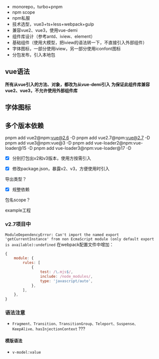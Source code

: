 - monorepo，turbo+pnpm
- npm scope
- npm私服
- 技术选型，vue3+ts+less+webpack+gulp
- 兼容vue2、vue3，使用vue-demi
- 组件库设计（参考antd、iview、element）
- 基础组件（使用大模型，把iview的语法转一下，不直接引入外部组件）
- 字体图标，一部分使用iview，另一部分使用iconfont图标
- 分包发布，引入本地包

## vue语法
**所有从vue引入的方法、对象，都改为从vue-demi引入**
**为保证此组件库兼容vue2、vue3，不允许使用外部组件库**


## 字体图标

## 多个版本依赖
pnpm add vue2@npm:vue@2.6 -D
pnpm add vue2.7@npm:vue@2.7 -D
pnpm add vue3@npm:vue@3 -D
pnpm add vue-loader2@npm:vue-loader@15 -D
pnpm add vue-loader3@npm:vue-loader@17 -D

- [x] 分别打包出v2和v3版本，使用方按需引入

- [x] 修改package.json，暴露v2、v3，方便使用时引入

导出类型？

- [x] 规整依赖

包名scope？

example工程


### v2.7项目中
`ModuleDependencyError: Can't import the named export 'getCurrentInstance' from non EcmaScript module (only default export is available):undefined`
在webpack配置文件中增加：
```js
{
    module: {
        rules: [
            {
                test: /\.mjs$/,
                include: /node_modules/,
                type: 'javascript/auto',
            },
        ],
    },
}
```

### 语法注意
- `Fragment、Transition、TransitionGroup、Teleport、Suspense、KeepAlive、hasInjectionContext` ???

#### 模版语法
- `v-model:value`